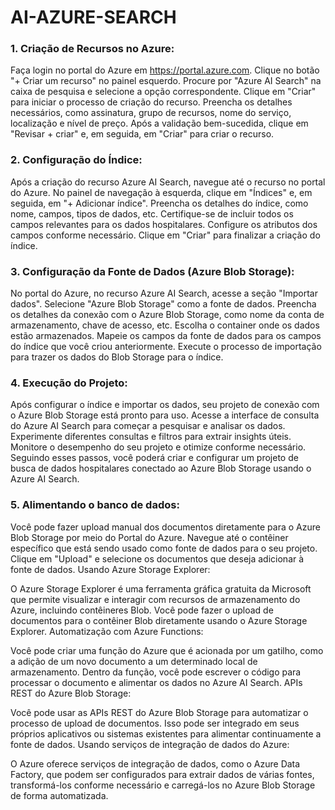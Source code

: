 # AI-AZURE-SEARCH

### 1. Criação de Recursos no Azure:
Faça login no portal do Azure em https://portal.azure.com.
Clique no botão "+ Criar um recurso" no painel esquerdo.
Procure por "Azure AI Search" na caixa de pesquisa e selecione a opção correspondente.
Clique em "Criar" para iniciar o processo de criação do recurso.
Preencha os detalhes necessários, como assinatura, grupo de recursos, nome do serviço, localização e nível de preço.
Após a validação bem-sucedida, clique em "Revisar + criar" e, em seguida, em "Criar" para criar o recurso.
### 2. Configuração do Índice:
Após a criação do recurso Azure AI Search, navegue até o recurso no portal do Azure.
No painel de navegação à esquerda, clique em "Índices" e, em seguida, em "+ Adicionar índice".
Preencha os detalhes do índice, como nome, campos, tipos de dados, etc.
Certifique-se de incluir todos os campos relevantes para os dados hospitalares.
Configure os atributos dos campos conforme necessário.
Clique em "Criar" para finalizar a criação do índice.
### 3. Configuração da Fonte de Dados (Azure Blob Storage):
No portal do Azure, no recurso Azure AI Search, acesse a seção "Importar dados".
Selecione "Azure Blob Storage" como a fonte de dados.
Preencha os detalhes da conexão com o Azure Blob Storage, como nome da conta de armazenamento, chave de acesso, etc.
Escolha o container onde os dados estão armazenados.
Mapeie os campos da fonte de dados para os campos do índice que você criou anteriormente.
Execute o processo de importação para trazer os dados do Blob Storage para o índice.
### 4. Execução do Projeto:
Após configurar o índice e importar os dados, seu projeto de conexão com o Azure Blob Storage está pronto para uso.
Acesse a interface de consulta do Azure AI Search para começar a pesquisar e analisar os dados.
Experimente diferentes consultas e filtros para extrair insights úteis.
Monitore o desempenho do seu projeto e otimize conforme necessário.
Seguindo esses passos, você poderá criar e configurar um projeto de busca de dados hospitalares conectado ao Azure Blob Storage usando o Azure AI Search.
### 5. Alimentando o banco de dados:

Você pode fazer upload manual dos documentos diretamente para o Azure Blob Storage por meio do Portal do Azure.
Navegue até o contêiner específico que está sendo usado como fonte de dados para o seu projeto.
Clique em "Upload" e selecione os documentos que deseja adicionar à fonte de dados.
Usando Azure Storage Explorer:

O Azure Storage Explorer é uma ferramenta gráfica gratuita da Microsoft que permite visualizar e interagir com recursos de armazenamento do Azure, incluindo contêineres Blob.
Você pode fazer o upload de documentos para o contêiner Blob diretamente usando o Azure Storage Explorer.
Automatização com Azure Functions:

Você pode criar uma função do Azure que é acionada por um gatilho, como a adição de um novo documento a um determinado local de armazenamento.
Dentro da função, você pode escrever o código para processar o documento e alimentar os dados no Azure AI Search.
APIs REST do Azure Blob Storage:

Você pode usar as APIs REST do Azure Blob Storage para automatizar o processo de upload de documentos.
Isso pode ser integrado em seus próprios aplicativos ou sistemas existentes para alimentar continuamente a fonte de dados.
Usando serviços de integração de dados do Azure:

O Azure oferece serviços de integração de dados, como o Azure Data Factory, que podem ser configurados para extrair dados de várias fontes, transformá-los conforme necessário e carregá-los no Azure Blob Storage de forma automatizada.
